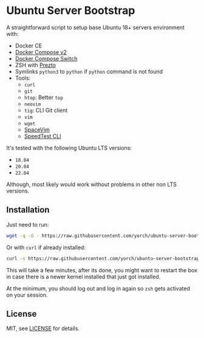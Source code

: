 # Ubuntu Server Bootstrap

A straightforward script to setup base Ubuntu 18+ servers environment with:

- Docker CE
- [Docker Compose v2](https://github.com/docker/compose)
- [Docker Compose Switch](https://github.com/docker/compose-switch)
- ZSH with [Prezto](https://github.com/sorin-ionescu/prezto)
- Symlinks `python3` to `python` if `python` command is not found
- Tools:
  - `curl`
  - `git`
  - `htop`: Better `top`
  - `neovim`
  - `tig`: CLI Git client
  - `vim`
  - `wget`
  - [SpaceVim](https://spacevim.org/)
  - [SpeedTest CLI](https://github.com/sivel/speedtest-cli)

It's tested with the following Ubuntu LTS versions:

- `18.04`
- `20.04`
- `22.04`

Although, most likely would work without problems in other non LTS versions.

## Installation

Just need to run:

```bash
wget -q -O - https://raw.githubusercontent.com/yorch/ubuntu-server-bootstrap/main/server-setup.sh | bash
```

Or with `curl` if already installed:

```bash
curl -s https://raw.githubusercontent.com/yorch/ubuntu-server-bootstrap/main/server-setup.sh | bash
```

This will take a few minutes, after its done, you might want to restart the box in case there is a newer kernel installed that just got installed.

At the minimum, you should log out and log in again so `zsh` gets activated on your session.

## License

MIT, see [LICENSE](/LICENSE) for details.
